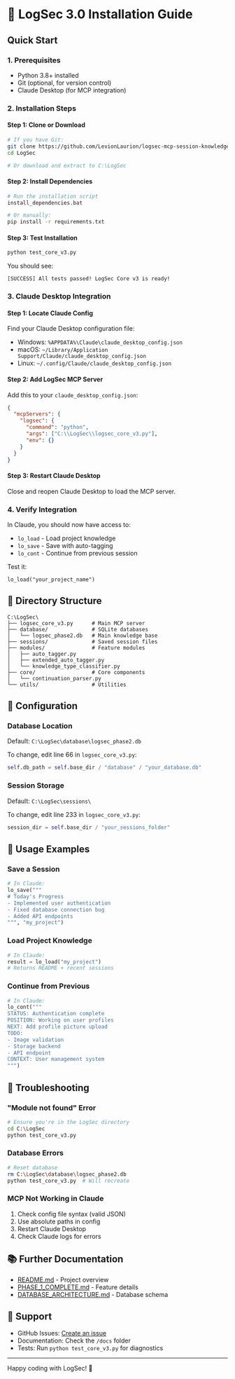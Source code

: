# 🚀 LogSec 3.0 Installation Guide

## Quick Start

### 1. Prerequisites
- Python 3.8+ installed
- Git (optional, for version control)
- Claude Desktop (for MCP integration)

### 2. Installation Steps

#### Step 1: Clone or Download
```bash
# If you have Git:
git clone https://github.com/LevionLaurion/logsec-mcp-session-knowledge-base.git LogSec
cd LogSec

# Or download and extract to C:\LogSec
```

#### Step 2: Install Dependencies
```bash
# Run the installation script
install_dependencies.bat

# Or manually:
pip install -r requirements.txt
```

#### Step 3: Test Installation
```bash
python test_core_v3.py
```

You should see:
```
[SUCCESS] All tests passed! LogSec Core v3 is ready!
```

### 3. Claude Desktop Integration

#### Step 1: Locate Claude Config
Find your Claude Desktop configuration file:
- Windows: `%APPDATA%\Claude\claude_desktop_config.json`
- macOS: `~/Library/Application Support/Claude/claude_desktop_config.json`
- Linux: `~/.config/Claude/claude_desktop_config.json`

#### Step 2: Add LogSec MCP Server
Add this to your `claude_desktop_config.json`:

```json
{
  "mcpServers": {
    "logsec": {
      "command": "python",
      "args": ["C:\\LogSec\\logsec_core_v3.py"],
      "env": {}
    }
  }
}
```

#### Step 3: Restart Claude Desktop
Close and reopen Claude Desktop to load the MCP server.

### 4. Verify Integration

In Claude, you should now have access to:
- `lo_load` - Load project knowledge
- `lo_save` - Save with auto-tagging
- `lo_cont` - Continue from previous session

Test it:
```
lo_load("your_project_name")
```

## 📁 Directory Structure

```
C:\LogSec\
├── logsec_core_v3.py      # Main MCP server
├── database/              # SQLite databases
│   └── logsec_phase2.db   # Main knowledge base
├── sessions/              # Saved session files
├── modules/               # Feature modules
│   ├── auto_tagger.py
│   ├── extended_auto_tagger.py
│   └── knowledge_type_classifier.py
├── core/                  # Core components
│   └── continuation_parser.py
└── utils/                 # Utilities
```

## 🔧 Configuration

### Database Location
Default: `C:\LogSec\database\logsec_phase2.db`

To change, edit line 66 in `logsec_core_v3.py`:
```python
self.db_path = self.base_dir / "database" / "your_database.db"
```

### Session Storage
Default: `C:\LogSec\sessions\`

To change, edit line 233 in `logsec_core_v3.py`:
```python
session_dir = self.base_dir / "your_sessions_folder"
```

## 🎯 Usage Examples

### Save a Session
```python
# In Claude:
lo_save("""
# Today's Progress
- Implemented user authentication
- Fixed database connection bug
- Added API endpoints
""", "my_project")
```

### Load Project Knowledge
```python
# In Claude:
result = lo_load("my_project")
# Returns README + recent sessions
```

### Continue from Previous
```python
# In Claude:
lo_cont("""
STATUS: Authentication complete
POSITION: Working on user profiles
NEXT: Add profile picture upload
TODO:
- Image validation
- Storage backend
- API endpoint
CONTEXT: User management system
""")
```

## 🐛 Troubleshooting

### "Module not found" Error
```bash
# Ensure you're in the LogSec directory
cd C:\LogSec
python test_core_v3.py
```

### Database Errors
```bash
# Reset database
rm C:\LogSec\database\logsec_phase2.db
python test_core_v3.py  # Will recreate
```

### MCP Not Working in Claude
1. Check config file syntax (valid JSON)
2. Use absolute paths in config
3. Restart Claude Desktop
4. Check Claude logs for errors

## 📚 Further Documentation

- [README.md](README.md) - Project overview
- [PHASE_1_COMPLETE.md](PHASE_1_COMPLETE.md) - Feature details
- [DATABASE_ARCHITECTURE.md](DATABASE_ARCHITECTURE.md) - Database schema

## 🤝 Support

- GitHub Issues: [Create an issue](https://github.com/yourusername/MCP-Session-Knowledge-Base/issues)
- Documentation: Check the `/docs` folder
- Tests: Run `python test_core_v3.py` for diagnostics

---

Happy coding with LogSec! 🚀

